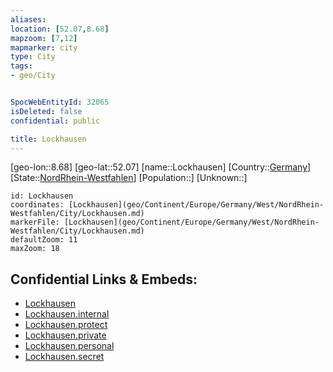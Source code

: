 ```yaml
---
aliases: 
location: [52.07,8.68]
mapzoom: [7,12] 
mapmarker: city 
type: City
tags:
- geo/City


SpocWebEntityId: 32065
isDeleted: false
confidential: public

title: Lockhausen
---
```

[geo-lon::8.68]
[geo-lat::52.07]
[name::Lockhausen]
[Country::[Germany](geo/Continent/Europe/Germany.md)]
[State::[NordRhein-Westfahlen](NordRhein-Westfahlen)]
[Population::]
[Unknown::]


```leaflet
id: Lockhausen
coordinates: [Lockhausen](geo/Continent/Europe/Germany/West/NordRhein-Westfahlen/City/Lockhausen.md)
markerFile: [Lockhausen](geo/Continent/Europe/Germany/West/NordRhein-Westfahlen/City/Lockhausen.md)
defaultZoom: 11 
maxZoom: 18
```


## Confidential Links & Embeds: 
- [Lockhausen](../../../../../../../../_public/geo/Continent/Europe/Germany/West/NordRhein-Westfahlen/City/Lockhausen.md) 
- [Lockhausen.internal](../../../../../../../../_internal/geo/Continent/Europe/Germany/West/NordRhein-Westfahlen/City/Lockhausen.internal.md) 
- [Lockhausen.protect](../../../../../../../../_protect/geo/Continent/Europe/Germany/West/NordRhein-Westfahlen/City/Lockhausen.protect.md) 
- [Lockhausen.private](../../../../../../../../_private/geo/Continent/Europe/Germany/West/NordRhein-Westfahlen/City/Lockhausen.private.md) 
- [Lockhausen.personal](../../../../../../../../_personal/geo/Continent/Europe/Germany/West/NordRhein-Westfahlen/City/Lockhausen.personal.md) 
- [Lockhausen.secret](../../../../../../../../_secret/geo/Continent/Europe/Germany/West/NordRhein-Westfahlen/City/Lockhausen.secret.md) 
